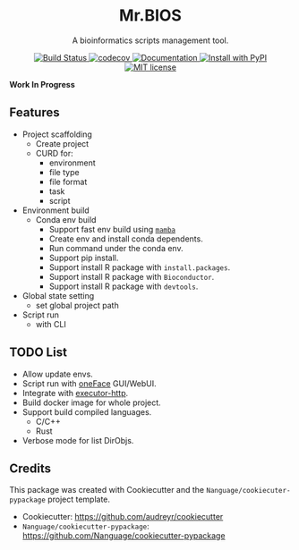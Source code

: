 <div align="center">
<h1> Mr.BIOS </h1>

<p> A bioinformatics scripts management tool. </p>

<p>
    <a href="https://github.com/Nanguage/mrbios/actions/workflows/build_and_test.yml">
        <img src="https://github.com/Nanguage/mrbios/actions/workflows/build_and_test.yml/badge.svg" alt="Build Status">
    </a>
    <a href="https://app.codecov.io/gh/Nanguage/mrbios">
        <img src="https://codecov.io/gh/Nanguage/mrbios/branch/master/graph/badge.svg" alt="codecov">
    </a>
    <a href="https://mrbios.readthedocs.io/en/latest/">
    	<img src="https://readthedocs.org/projects/mrbios/badge/?version=latest" alt="Documentation">
    </a>
  <a href="https://pypi.org/project/mrbios/">
    <img src="https://img.shields.io/pypi/v/mrbios.svg" alt="Install with PyPI" />
  </a>
  <a href="https://github.com/Nanguage/mrbios/blob/master/LICENSE">
    <img src="https://img.shields.io/github/license/Nanguage/mrbios" alt="MIT license" />
  </a>
</p>
</div>


**Work In Progress**


## Features

+ Project scaffolding
  * Create project
  * CURD for:
    + environment
    + file type
    + file format
    + task
    + script
+ Environment build
  * Conda env build
    + Support fast env build using [`mamba`](https://github.com/mamba-org/mamba)
    + Create env and install conda dependents.
    + Run command under the conda env.
    + Support pip install.
    + Support install R package with `install.packages`.
    + Support install R package with `Bioconductor`.
    + Support install R package with `devtools`.
+ Global state setting
  * set global project path
+ Script run
  * with CLI


## TODO List

+ Allow update envs.
+ Script run with [oneFace](https://github.com/Nanguage/oneFace) GUI/WebUI.
+ Integrate with [executor-http](https://github.com/Nanguage/executor-http).
+ Build docker image for whole project.
+ Support build compiled languages.
  * C/C++
  * Rust
+ Verbose mode for list DirObjs.

## Credits

This package was created with Cookiecutter and the `Nanguage/cookiecuter-pypackage` project template.

+ Cookiecutter: https://github.com/audreyr/cookiecutter
+ `Nanguage/cookiecutter-pypackage`: https://github.com/Nanguage/cookiecutter-pypackage
